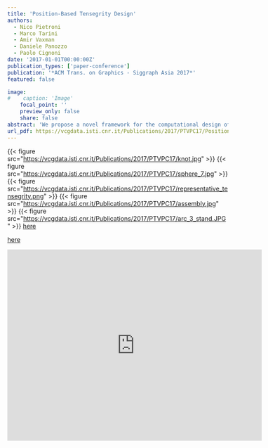 ```yaml
---
title: 'Position-Based Tensegrity Design'
authors:
  - Nico Pietroni
  - Marco Tarini
  - Amir Vaxman
  - Daniele Panozzo
  - Paolo Cignoni
date: '2017-01-01T00:00:00Z'
publication_types: ['paper-conference']
publication: '*ACM Trans. on Graphics - Siggraph Asia 2017*'
featured: false

image:
#    caption: 'Image'
    focal_point: ''
    preview_only: false
    share: false
abstract: 'We propose a novel framework for the computational design of tensegrity structures, which are constructions made of struts and cables, held rigid by continuous tension between the elements. Tensegrities are known to be difficult to design---existing design methods are often restricted to using symmetric or templated configurations, limiting the design space to simple constructions. We introduce an algorithm to automatically create free-form stable tensegrity designs that satisfy both fabrication and geometric constraints, and faithfully approximate input geometric shapes. Our approach sidesteps the usual force-based approach in favor of a geometric optimization on the positions of the elements. Equipped with this formulation, we provide a design framework to explore the highly constrained space of tensegrity structures. We validate our method with simulations and real-world constructions.                                      Click here download the slides.     Click here download the data.'
url_pdf: https://vcgdata.isti.cnr.it/Publications/2017/PTVPC17/Position-Based Tensegrity Design_20170922_author.pdf
---
```

{{< figure src="https://vcgdata.isti.cnr.it/Publications/2017/PTVPC17/knot.jpg" >}}
{{< figure src="https://vcgdata.isti.cnr.it/Publications/2017/PTVPC17/sphere_7.jpg" >}}
{{< figure src="https://vcgdata.isti.cnr.it/Publications/2017/PTVPC17/representative_tensegrity.png" >}}
{{< figure src="https://vcgdata.isti.cnr.it/Publications/2017/PTVPC17/assembly.jpg" >}}
{{< figure src="https://vcgdata.isti.cnr.it/Publications/2017/PTVPC17/arc_3_stand.JPG" >}}
[here](https://vcgdata.isti.cnr.it/Publicstions/2017/PTVPC17/tensegritysigA16_9.pptx)

[here](https://vcgdata.isti.cnr.it/Publicstions/2017/PTVPC17/TensegrityData.zip)

<iframe width="580" height="435" src="https://www.youtube.com/embed/qgilDkW_Aps" frameborder="0" frameborder="0" allowfullscreen>

